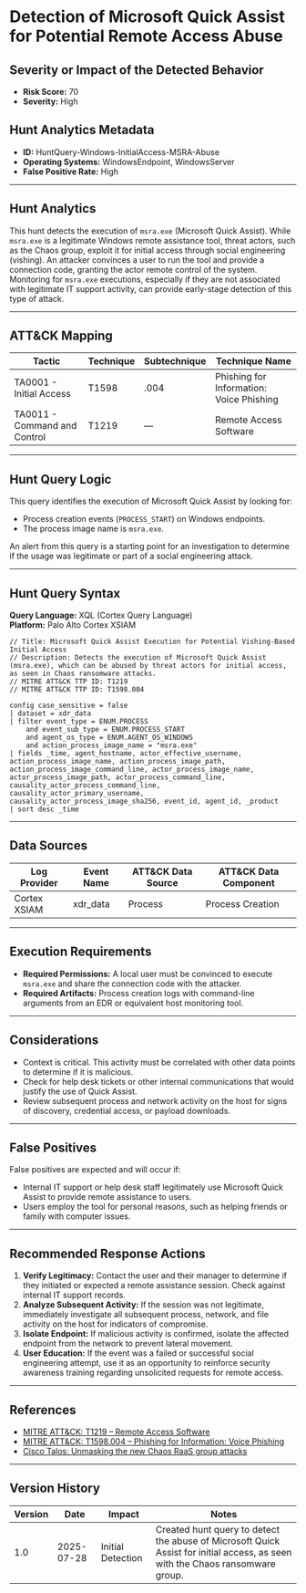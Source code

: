 
# Detection of Microsoft Quick Assist for Potential Remote Access Abuse

## Severity or Impact of the Detected Behavior
- **Risk Score:** 70
- **Severity:** High

## Hunt Analytics Metadata

- **ID:** HuntQuery-Windows-InitialAccess-MSRA-Abuse
- **Operating Systems:** WindowsEndpoint, WindowsServer
- **False Positive Rate:** High

---

## Hunt Analytics

This hunt detects the execution of `msra.exe` (Microsoft Quick Assist). While `msra.exe` is a legitimate Windows remote assistance tool, threat actors, such as the Chaos group, exploit it for initial access through social engineering (vishing). An attacker convinces a user to run the tool and provide a connection code, granting the actor remote control of the system. Monitoring for `msra.exe` executions, especially if they are not associated with legitimate IT support activity, can provide early-stage detection of this type of attack.

---

## ATT&CK Mapping

| Tactic                        | Technique   | Subtechnique | Technique Name                                 |
|-------------------------------|-------------|--------------|------------------------------------------------|
| TA0001 - Initial Access       | T1598       | .004         | Phishing for Information: Voice Phishing       |
| TA0011 - Command and Control  | T1219       | —            | Remote Access Software                         |

---

## Hunt Query Logic

This query identifies the execution of Microsoft Quick Assist by looking for:

- Process creation events (`PROCESS_START`) on Windows endpoints.
- The process image name is `msra.exe`.

An alert from this query is a starting point for an investigation to determine if the usage was legitimate or part of a social engineering attack.

---

## Hunt Query Syntax

**Query Language:** XQL (Cortex Query Language)  
**Platform:** Palo Alto Cortex XSIAM

```xql
// Title: Microsoft Quick Assist Execution for Potential Vishing-Based Initial Access
// Description: Detects the execution of Microsoft Quick Assist (msra.exe), which can be abused by threat actors for initial access, as seen in Chaos ransomware attacks.
// MITRE ATT&CK TTP ID: T1219
// MITRE ATT&CK TTP ID: T1598.004

config case_sensitive = false
| dataset = xdr_data
| filter event_type = ENUM.PROCESS
    and event_sub_type = ENUM.PROCESS_START
    and agent_os_type = ENUM.AGENT_OS_WINDOWS
    and action_process_image_name = "msra.exe"
| fields _time, agent_hostname, actor_effective_username, action_process_image_name, action_process_image_path, action_process_image_command_line, actor_process_image_name, actor_process_image_path, actor_process_command_line, causality_actor_process_command_line, causality_actor_primary_username, causality_actor_process_image_sha256, event_id, agent_id, _product
| sort desc _time
```

---

## Data Sources

| Log Provider | Event Name       | ATT&CK Data Source  | ATT&CK Data Component  |
|--------------|------------------|---------------------|------------------------|
| Cortex XSIAM | xdr_data         | Process             | Process Creation       |

---

## Execution Requirements

- **Required Permissions:** A local user must be convinced to execute `msra.exe` and share the connection code with the attacker.
- **Required Artifacts:** Process creation logs with command-line arguments from an EDR or equivalent host monitoring tool.

---

## Considerations

- Context is critical. This activity must be correlated with other data points to determine if it is malicious.
- Check for help desk tickets or other internal communications that would justify the use of Quick Assist.
- Review subsequent process and network activity on the host for signs of discovery, credential access, or payload downloads.

---

## False Positives

False positives are expected and will occur if:

- Internal IT support or help desk staff legitimately use Microsoft Quick Assist to provide remote assistance to users.
- Users employ the tool for personal reasons, such as helping friends or family with computer issues.

---

## Recommended Response Actions

1.  **Verify Legitimacy:** Contact the user and their manager to determine if they initiated or expected a remote assistance session. Check against internal IT support records.
2.  **Analyze Subsequent Activity:** If the session was not legitimate, immediately investigate all subsequent process, network, and file activity on the host for indicators of compromise.
3.  **Isolate Endpoint:** If malicious activity is confirmed, isolate the affected endpoint from the network to prevent lateral movement.
4.  **User Education:** If the event was a failed or successful social engineering attempt, use it as an opportunity to reinforce security awareness training regarding unsolicited requests for remote access.

---

## References

- [MITRE ATT&CK: T1219 – Remote Access Software](https://attack.mitre.org/techniques/T1219/)
- [MITRE ATT&CK: T1598.004 – Phishing for Information: Voice Phishing](https://attack.mitre.org/techniques/T1598/004/)
- [Cisco Talos: Unmasking the new Chaos RaaS group attacks](https://blog.talosintelligence.com/new-chaos-ransomware/)

---

## Version History

| Version | Date       | Impact            | Notes                                                                                      |
|---------|------------|-------------------|--------------------------------------------------------------------------------------------|
| 1.0     | 2025-07-28 | Initial Detection | Created hunt query to detect the abuse of Microsoft Quick Assist for initial access, as seen with the Chaos ransomware group. |
